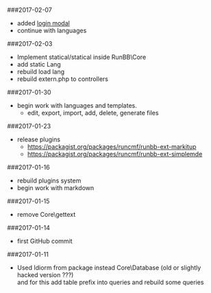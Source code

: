 ###2017-02-07
* added [login modal](http://www.smarttutorials.net/login-modal-bootstrap/)
* continue with languages

###2017-02-03
* Implement statical/statical inside RunBB\Core
* add static Lang
* rebuild load lang
* rebuild extern.php to controllers

###2017-01-30
* begin work with languages and templates.
    * edit, export, import, add, delete, generate files

###2017-01-23
* release plugins
    - https://packagist.org/packages/runcmf/runbb-ext-markitup  
    - https://packagist.org/packages/runcmf/runbb-ext-simplemde

###2017-01-16
* rebuild plugins system
* begin work with markdown

###2017-01-15
* remove Core\gettext

###2017-01-14
* first GitHub commit

###2017-01-11

* Used Idiorm from package instead Core\Database (old or slightly hacked version ???)  
  and for this add table prefix into queries and rebuild some queries

